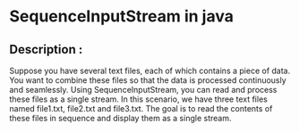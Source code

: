 # SequenceInputStream in java 

## Description :
Suppose you have several text files, each of which contains a piece of data. 
You want to combine these files so that the data is processed continuously and seamlessly.
Using SequenceInputStream, you can read and process these files as a single stream.
In this scenario,
we have three text files named file1.txt, file2.txt and file3.txt.
The goal is to read the contents of these files in sequence 
and display them as a single stream.